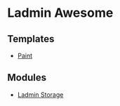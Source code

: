 # Ladmin Awesome

## Templates
- [Paint](https://github.com/hexters/paint)

## Modules
- [Ladmin Storage](https://github.com/hexters/ladmin-storage)
